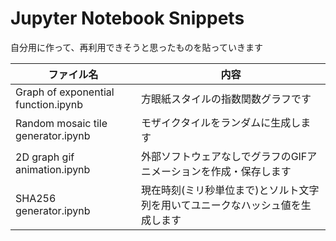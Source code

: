 # Jupyter Notebook Snippets

自分用に作って、再利用できそうと思ったものを貼っていきます

|ファイル名|内容|
|-|-|
|Graph of exponential function.ipynb|方眼紙スタイルの指数関数グラフです|
|Random mosaic tile generator.ipynb|モザイクタイルをランダムに生成します|
|2D graph gif animation.ipynb|外部ソフトウェアなしでグラフのGIFアニメーションを作成・保存します|
|SHA256 generator.ipynb|現在時刻(ミリ秒単位まで)とソルト文字列を用いてユニークなハッシュ値を生成します|